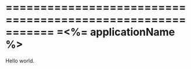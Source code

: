 ===========================================================
=<%= applicationName %>
===========================================================

Hello world.
